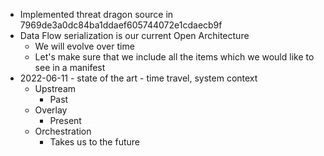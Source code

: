 - Implemented threat dragon source in 7969de3a0dc84ba1ddaef605744072e1cdaecb9f
- Data Flow serialization is our current Open Architecture
  - We will evolve over time
  - Let's make sure that we include all the items which we would like to see in a manifest
- 2022-06-11 - state of the art - time travel, system context
  - Upstream
    - Past
  - Overlay
    - Present
  - Orchestration
    - Takes us to the future